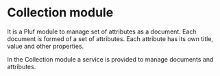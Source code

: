# Collection module

It is a Pluf module to manage set of attributes as a document. Each document is formed of a set of attributes. Each attribute has its own title, value and other properties.

In the Collection module a service is provided to manage documents and attributes.
